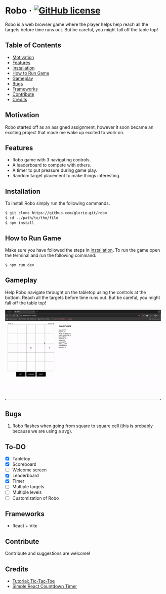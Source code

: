 # Robo &middot; [![GitHub license](https://img.shields.io/badge/license-MIT-blue.svg)](https://github.com/glorie-git/robo/blob/main/LICENSE.md)
Robo is a web browser game where the player helps help reach all the targets before time runs out. But be careful, you might fall off the table top!

## Table of Contents
- [Motivation](#motivation)
- [Features](#features)
- [Installation](#installation)
- [How to Run Game](#how-to-run-game)
- [Gameplay](#gameplay)
- [Bugs](#bugs)
- [Frameworks](#frameworks)
- [Contribute](#contribute)
- [Credits](#credits)


## Motivation
Robo started off as an assigned assignment, however it soon became an exciting project that made me wake up excited to work on.

## Features
- Robo game with 3 navigating controls.
- A leaderboard to compete with others.
- A timer to put preasure during game play.
- Random target placement to make things interesting.

## Installation
To install Robo simply run the following commands.
```
$ git clone https://github.com/glorie-git/robo
$ cd ../path/to/the/file
$ npm install
```

## How to Run Game
Make sure you have followed the steps in [installation](#installation). To run the game open the terminal and run the following command:
```
$ npm run dev
```

## Gameplay
Help Robo navigate throught on the tabletop using the controls at the bottom. Reach all the targets before time runs out. But be careful, you might fall off the table top!

![](https://github.com/glorie-git/robo/blob/main/resources/ROBOGAMEPLACE-ezgif.com-video-to-gif-converter.gif)

## Bugs
1. Robo flashes when going from square to square cell (this is probably because we are using a svg).

## To-DO
- [x] Tabletop
- [x] Scoreboard
- [ ] Welcome screen
- [x] Leaderboard
- [x] Timer
- [ ] Multiple targets
- [ ] Multiple levels
- [ ] Customization of Robo

## Frameworks
- React + Vite

## Contribute
Contribute and suggestions are welcome!

## Credits
- [Tutorial: Tic-Tac-Toe](https://react.dev/learn/tutorial-tic-tac-toe)
- [Simple React Countdown Timer](https://codesandbox.io/p/sandbox/simple-react-countdown-timer-zdzwy?file=%2Fsrc%2FApp.js)
